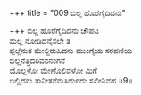 +++
title = "009 ಬಿಲ್ಲ ಹೊರೆಗೈದಿದನು"

+++
ಬಿಲ್ಲ ಹೊರೆಗೈದಿದನು ಚೌಪಟ  
ಮಲ್ಲ ನೋಡಿದನೈಸಲೇ ತ  
ಪ್ಪಲ್ಲೆನುತ ಮೇಲ್ದಿರುಹಿದನು ಮುಂಗೈಯ ಸರಪಣಿಯ   
ಬಿಲ್ಲನೆತ್ತಿದರಿವನನಂಗನೆ  
ಯೊಲ್ಲಳೋ ಮೇಣೊಲಿವಳೋ ಮಿಗೆ  
ಬಲ್ಲಿದನು ತಾನೀತನೆನುತಿರ್ದುದು ಸಖೀನಿವಹ     ॥9॥